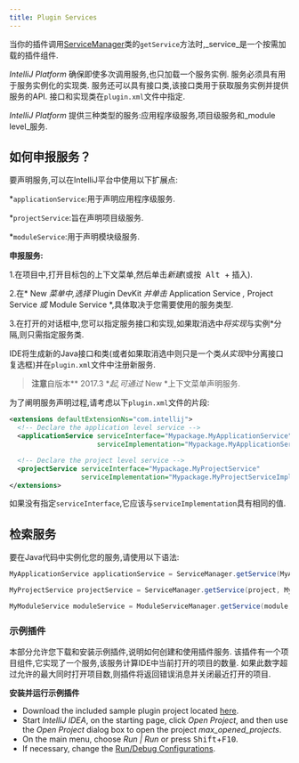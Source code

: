 ```yaml
---
title: Plugin Services
---
```


当你的插件调用[ServiceManager](upsource:///platform/core-api/src/com/intellij/openapi/components/ServiceManager.java)类的`getService`方法时,_service_是一个按需加载的插件组件.


 *IntelliJ Platform* 确保即使多次调用服务,也只加载一个服务实例.
服务必须具有用于服务实例化的实现类.
服务还可以具有接口类,该接口类用于获取服务实例并提供服务的API.
接口和实现类在`plugin.xml`文件中指定.


 *IntelliJ Platform* 提供三种类型的服务:应用程序级服务,项目级服务和_module level_服务.


## 如何申报服务？


要声明服务,可以在IntelliJ平台中使用以下扩展点:


*`applicationService`:用于声明应用程序级服务.

*`projectService`:旨在声明项目级服务.

*`moduleService`:用于声明模块级服务.


**申报服务:**


1.在项目中,打开目标包的上下文菜单,然后单击*新建*(或按<kbd> Alt </kbd> + <kbd>插入</kbd>).

2.在* New *菜单中,选择* Plugin DevKit *并单击* Application Service *,* Project Service *或* Module Service *,具体取决于您需要使用的服务类型.

3.在打开的对话框中,您可以指定服务接口和实现,如果取消选中*将实现*与实例*分隔,则只需指定服务类.


IDE将生成新的Java接口和类(或者如果取消选中则只是一个类*从实现*中分离接口复选框)并在`plugin.xml`文件中注册新服务.


> **注意**自版本** 2017.3 **起,可通过* New *上下文菜单声明服务.


为了阐明服务声明过程,请考虑以下`plugin.xml`文件的片段:


```xml
<extensions defaultExtensionNs="com.intellij">
  <!-- Declare the application level service -->
  <applicationService serviceInterface="Mypackage.MyApplicationService" 
                      serviceImplementation="Mypackage.MyApplicationServiceImpl" />

  <!-- Declare the project level service -->
  <projectService serviceInterface="Mypackage.MyProjectService" 
                  serviceImplementation="Mypackage.MyProjectServiceImpl" />
</extensions>
```

如果没有指定`serviceInterface`,它应该与`serviceImplementation`具有相同的值.


## 检索服务


要在Java代码中实例化您的服务,请使用以下语法:


```java
MyApplicationService applicationService = ServiceManager.getService(MyApplicationService.class);

MyProjectService projectService = ServiceManager.getService(project, MyProjectService.class);

MyModuleService moduleService = ModuleServiceManager.getService(module, MyModuleService.class);
```

### 示例插件


本部分允许您下载和安装示例插件,说明如何创建和使用插件服务.
该插件有一个项目组件,它实现了一个服务,该服务计算IDE中当前打开的项目的数量.
如果此数字超过允许的最大同时打开项目数,则插件将返回错误消息并关闭最近打开的项目.


<!--  TODO在可用时替换为其他插件URL  -->


**安装并运行示例插件**


* Download the included sample plugin project located [here](https://github.com/JetBrains/intellij-sdk-docs/tree/master/code_samples/max_opened_projects).
* Start *IntelliJ IDEA*, on the starting page, click *Open Project*, and then use the *Open Project* dialog box to open the project *max_opened_projects*.
* On the main menu, choose *Run \| Run* or press <kbd>Shift</kbd>+<kbd>F10</kbd>.
* If necessary, change the [Run/Debug Configurations](https://www.jetbrains.com/help/idea/run-debug-configuration-plugin.html).


